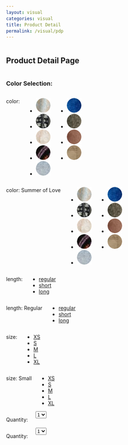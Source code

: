 ```yaml
---
layout: visual
categories: visual
title: Product Detail
permalink: /visual/pdp
---
```

<div class="row">
	<div class="large-12 small-centered columns">
		<h2>Product Detail Page</h2>
	</div>
</div>
<div class="row">
	<div class="large-12 small-centered columns">
		<h3>Color Selection:</h3>
	</div>
</div>

<div class="row">
	<div class="large-6 small-12 columns">
		<p>color:</p>
		<ul class="swatches">
			<li><a href="#"><img src="/a/i/pdp/swatches/swatch-1.png" alt=""></a></li>
			<li><a href="#"><img src="/a/i/pdp/swatches/swatch-2.png" alt=""></a></li>
			<li><a href="#"><img src="/a/i/pdp/swatches/swatch-3.png" alt=""></a></li>
			<li><a href="#"><img src="/a/i/pdp/swatches/swatch-4.png" alt=""></a></li>
			<li><a href="#"><img src="/a/i/pdp/swatches/swatch-5.png" alt=""></a></li>
		</ul>
		<ul class="swatches">
			<li><a href="#"><img src="/a/i/pdp/swatches/swatch-6.png" alt=""></a></li>
			<li><a href="#"><img src="/a/i/pdp/swatches/swatch-7.png" alt=""></a></li>
			<li><a href="#"><img src="/a/i/pdp/swatches/swatch-8.png" alt=""></a></li>
			<li><a href="#"><img src="/a/i/pdp/swatches/swatch-9.png" alt=""></a></li>
		</ul>
	</div>
	<div class="large-6 small-12 columns">
		<p>color: <span class="selected-text">Summer of Love</span></p>
		<ul class="swatches">
			<li><a href="#"><img src="/a/i/pdp/swatches/swatch-1.png" alt=""></a></li>
			<li><a href="#"><img class="selected" src="/a/i/pdp/swatches/swatch-2.png" alt=""></a></li>
			<li><a href="#"><img src="/a/i/pdp/swatches/swatch-3.png" alt=""></a></li>
			<li><a href="#"><img src="/a/i/pdp/swatches/swatch-4.png" alt=""></a></li>
			<li><a href="#"><img src="/a/i/pdp/swatches/swatch-5.png" alt=""></a></li>
		</ul>
		<ul class="swatches">
			<li><a href="#"><img src="/a/i/pdp/swatches/swatch-6.png" alt=""></a></li>
			<li><a href="#"><img src="/a/i/pdp/swatches/swatch-7.png" alt=""></a></li>
			<li><a href="#"><img src="/a/i/pdp/swatches/swatch-8.png" alt=""></a></li>
			<li><a href="#"><img src="/a/i/pdp/swatches/swatch-9.png" alt=""></a></li>
		</ul>
	</div>
</div>

<div class="row">
	<div class="large-6 small-12 columns">
		<p>length:</p>
		<ul class="length">
			<li><a href="#">regular</a></li>
			<li><a href="#">short</a></li>
			<li><a href="#">long</a></li>
		</ul>
	</div>
	<div class="large-6 small-12 columns">
		<p>length: <span class="selected-text">Regular</span></p>
		<ul class="length">
			<li><a href="#" class="selected">regular</a></li>
			<li><a href="#">short</a></li>
			<li><a href="#">long</a></li>
		</ul>
	</div>
</div>

<div class="row">
	<div class="large-6 small-12 columns">
		<p>size:</p>
		<ul class="size">
			<a href="#">
				<li>XS</li>
			</a>
			<a href="#">
				<li>S</li>
			</a>
			<a href="#">
				<li>M</li>
			</a>
			<a href="#">
				<li>L</li>
			</a>
			<a href="#">
				<li>XL</li>
			</a>
		</ul>
	</div>
	<div class="large-6 small-12 columns">
		<p>size: <span class="selected-text">Small</span></p>
		<ul class="size">
			<a href="#">
				<li>XS</li>
			</a>
			<a href="#" class="selected">
				<li>S</li>
			</a>
			<a href="#">
				<li>M</li>
			</a>
			<a href="#">
				<li>L</li>
			</a>
			<a href="#">
				<li>XL</li>
			</a>
		</ul>
	</div>
</div>

<div class="row">
	<div class="large-6 small-12 columns">
		<p>Quantity:</p>
		<form class="pdp-dropdown">
			<select>
				<option selected disabled>1</option>
				<option>1</option>
				<option>2</option>
				<option>3</option>
				<option>4</option>
				<option>5</option>
			</select>
		</form>
	</div>
	<div class="large-6 small-12 columns">
		<p>Quantity:</p>
		<form class="pdp-dropdown">
			<select>
				<option selected disabled>1</option>
				<option>1</option>
				<option>2</option>
				<option>3</option>
				<option>4</option>
				<option>5</option>
			</select>
		</form>
	</div>
</div>
